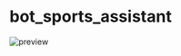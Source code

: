 # bot_sports_assistant
![preview](https://github.com/AleksanderGos/bot_sports_assistant/blob/main/bot_for_sport.gif)
